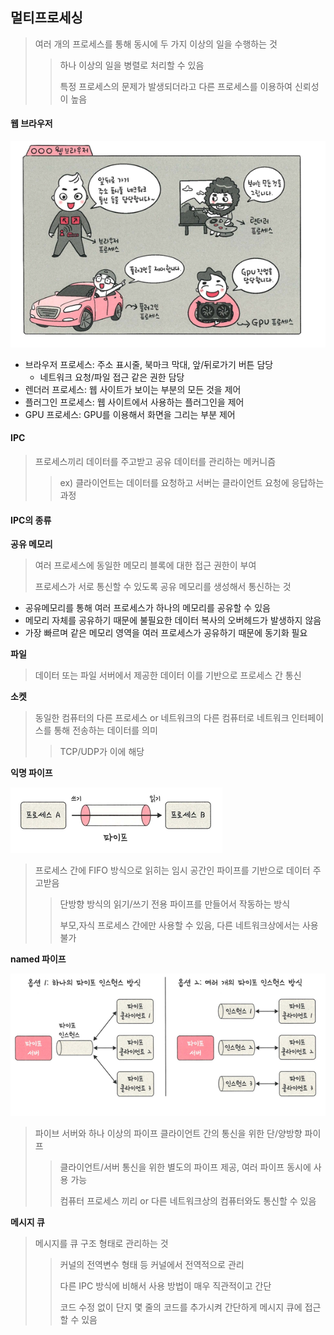 ## 멀티프로세싱
> 여러 개의 프로세스를 통해 동시에 두 가지 이상의 일을 수행하는 것
> > 하나 이상의 일을 병렬로 처리할 수 있음
> >
> > 특정 프로세스의 문제가 발생되더라고 다른 프로세스를 이용하여 신뢰성이 높음

#### 웹 브라우저
![img_5.png](img_5.png)
- 브라우저 프로세스: 주소 표시줄, 북마크 막대, 앞/뒤로가기 버튼 담당
  - 네트워크 요청/파일 접근 같은 권한 담당
- 렌더러 프로세스: 웹 사이트가 보이는 부분의 모든 것을 제어
- 플러그인 프로세스: 웹 사이트에서 사용하는 플러그인을 제어
- GPU 프로세스: GPU를 이용해서 화면을 그리는 부분 제어

#### IPC
> 프로세스끼리 데이터를 주고받고 공유 데이터를 관리하는 메커니즘
> > ex) 클라이언트는 데이터를 요청하고 서버는 클라이언트 요청에 응답하는 과정

#### IPC의 종류
**공유 메모리**
> 여러 프로세스에 동일한 메모리 블록에 대한 접근 권한이 부여
> 
> 프로세스가 서로 통신할 수 있도록 공유 메모리를 생성해서 통신하는 것
- 공유메모리를 통해 여러 프로세스가 하나의 메모리를 공유할 수 있음
- 메모리 자체를 공유하기 때문에 불필요한 데이터 복사의 오버헤드가 발생하지 않음
- 가장 빠르며 같은 메모리 영역을 여러 프로세스가 공유하기 때문에 동기화 필요

**파일**
> 데이터 또는 파일 서버에서 제공한 데이터 이를 기반으로 프로세스 간 통신

**소켓**
>동일한 컴퓨터의 다른 프로세스 or 네트워크의 다른 컴퓨터로 네트워크 인터페이스를 통해 전송하는 데이터를 의미
> > TCP/UDP가 이에 해당

**익명 파이프**

![img_6.png](img_6.png)
> 프로세스 간에 FIFO 방식으로 읽히는 임시 공간인 파이프를 기반으로 데이터 주고받음
> > 단방향 방식의 읽기/쓰기 전용 파이프를 만들어서 작동하는 방식
> >
> > 부모,자식 프로세스 간에만 사용할 수 있음, 다른 네트워크상에서는 사용불가

**named 파이프**

![img_7.png](img_7.png)
> 파이브 서버와 하나 이상의 파이프 클라이언트 간의 통신을 위한 단/양방향 파이프
> > 클라이언트/서버 통신을 위한 별도의 파이프 제공, 여러 파이프 동시에 사용 가능
> >
> > 컴퓨터 프로세스 끼리 or 다른 네트워크상의 컴퓨터와도 통신할 수 있음

**메시지 큐**
> 메시지를 큐 구조 형태로 관리하는 것
> > 커널의 전역변수 형태 등 커널에서 전역적으로 관리
> >
> > 다른 IPC 방식에 비해서 사용 방법이 매우 직관적이고 간단
> >
> > 코드 수정 없이 단지 몇 줄의 코드를 추가시켜 간단하게 메시지 큐에 접근할 수 있음